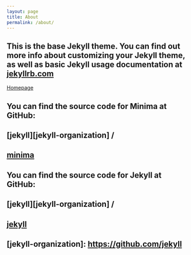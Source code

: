 ```yaml
---
layout: page
title: About
permalink: /about/
---
```


## This is the base Jekyll theme. You can find out more info about customizing your Jekyll theme, as well as basic Jekyll usage documentation at [jekyllrb.com](https://jekyllrb.com/)

[Homepage](/)

## You can find the source code for Minima at GitHub:
## [jekyll][jekyll-organization] /
## [minima](https://github.com/jekyll/minima)

## You can find the source code for Jekyll at GitHub:
## [jekyll][jekyll-organization] /
## [jekyll](https://github.com/jekyll/jekyll)


## [jekyll-organization]: https://github.com/jekyll
